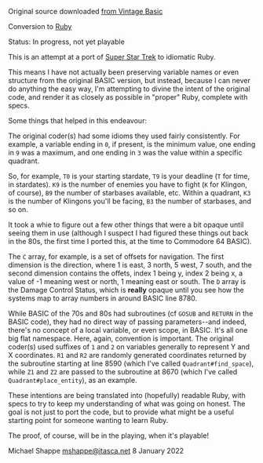 Original source downloaded [from Vintage Basic](http://www.vintage-basic.net/games.html)

Conversion to [Ruby](https://www.ruby-lang.org/en/)

Status: In progress, not yet playable

This is an attempt at a port of [Super Star Trek](https://github.com/coding-horror/basic-computer-games/tree/main/84_Super_Star_Trek) to idiomatic Ruby.

This means I have not actually been preserving variable names or even structure from the original BASIC version, but instead, because I can never do anything the easy way, I'm attempting to divine the intent of the original code, and render it as closely as possible in "proper" Ruby, complete with specs.

Some things that helped in this endeavour:

The original coder(s) had some idioms they used fairly consistently. For example, a variable ending in `0`, if present, is the minimum value, one ending in `9` was a maximum, and one ending in `3` was the value within a specific quadrant.

So, for example, `T0` is your starting stardate, `T9` is your deadline (`T` for time, in stardates). `K9` is the number of enemies you have to fight (`K` for Klingon, of course), `B9` the number of starbases available, etc. Within a quadrant, `K3` is the number of Klingons you'll be facing, `B3` the number of starbases, and so on.

It took a whie to figure out a few other things that were a bit opaque until seeing them in use (although I suspect I had figured these things out back in the 80s, the first time I ported this, at the time to Commodore 64 BASIC).

The `C` array, for example, is a set of offsets for navigation. The first dimension is the direction, where 1 is east, 3 north, 5 west, 7 south, and the second dimension contains the offets, index 1 being y, index 2 being x, a value of -1 meaning west or north, 1 meaning east or south. The `D` array is the Damage Control Status, which is **really** opaque until you see how the systems map to array numbers in around BASIC line 8780.

While BASIC of the 70s and 80s had subroutines (cf `GOSUB` and `RETURN` in the BASIC code), they had no direct way of passing parameters--and indeed, there's no concept of a local variable, or even scope, in BASIC. It's all one big flat namespace. Here, again, convention is important. The original coder(s) used suffixes of `1` and `2` on variables generally to represent Y and X coordinates. `R1` and `R2` are randomly generated coordinates returned by the subroutine starting at line 8590 (which I've called `Quadrant#find_space`), while `Z1` and `Z2` are passed to the subroutine at 8670 (which I've called `Quadrant#place_entity`), as an example.

These intentions are being translated into (hopefully) readable Ruby, with specs to try to keep my understanding of what was going on honest. The goal is not just to port the code, but to provide what might be a useful starting point for someone wanting to learn Ruby.

The proof, of course, will be in the playing, when it's playable!

Michael Shappe <mshappe@itasca.net>
8 January 2022
